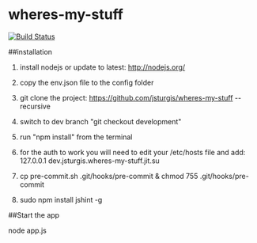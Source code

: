wheres-my-stuff
===============

[![Build Status](https://secure.travis-ci.org/jsturgis/wheres-my-stuff.png)](http://travis-ci.org/jsturgis/wheres-my-stuff)

##installation

1. install nodejs or update to latest:
	http://nodejs.org/

2. copy the env.json file to the config folder

3. git clone the project:
	https://github.com/jsturgis/wheres-my-stuff --recursive

4. switch to dev branch "git checkout development"

5. run "npm install" from the terminal

6. for the auth to work you will need to edit your /etc/hosts file and add:
	127.0.0.1	dev.jsturgis.wheres-my-stuff.jit.su

7. cp pre-commit.sh .git/hooks/pre-commit & chmod 755 .git/hooks/pre-commit

8. sudo npm install jshint -g

##Start the app

node app.js